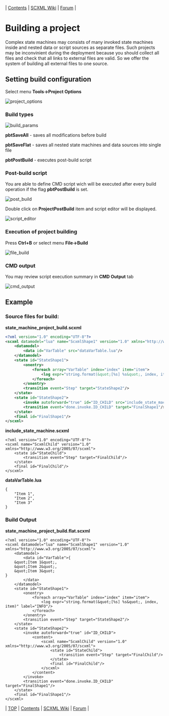 <a name="top-anchor"/>

| [Contents](../README.md#table-of-contents) | [SCXML Wiki](https://alexzhornyak.github.io/SCXML-tutorial/) | [Forum](https://github.com/alexzhornyak/ScxmlEditor-Tutorial/discussions) |

# Building a project

Complex state machines may consists of many invoked state machines inside and nested data or script sources as separate files.
Such projects may be inconvinient during the deployment because you should collect all files and check that all links to external files are valid.
So we offer the system of building all external files to one source.

## Setting build configuration
Select menu **Tools->Project Options**

![project_options](../Images/ProjectBuild_ProjectOptions.png)

### Build types

![build_params](../Images/ProjectBuild_BuildTypes.png)

**pbtSaveAll** - saves all modifications before build

**pbtSaveFlat** - saves all nested state machines and data sources into single file

**pbtPostBuild** - executes post-build script

### Post-build script
You are able to define CMD script wich will be executed after every build operation if the flag **pbtPostBuild** is set.

![post_build](../Images/ProjectBuild_PostBuild.png)

Double click on **ProjectPostBuild** item and script editor will be displayed.

![script_editor](../Images/ProjectBuild_PostBuildScript.png)

### Execution of project building
Press **Ctrl+B** or select menu **File->Build**

![file_build](../Images/ProjectBuild_FileBuild.png)

### CMD output
You may review script execution summary in **CMD Output** tab

![cmd_output](../Images/ProjectBuild_PostBuildCMDOutput.png)

## Example

### Source files for build:

**state_machine_project_build.scxml**
```xml
<?xml version="1.0" encoding="UTF-8"?>
<scxml datamodel="lua" name="ScxmlShape1" version="1.0" xmlns="http://www.w3.org/2005/07/scxml">
	<datamodel>
		<data id="VarTable" src="dataVarTable.lua"/>
	</datamodel>
	<state id="StateShape1">
		<onentry>
			<foreach array="VarTable" index="index" item="item">
				<log expr="string.format(&quot;[%s] %s&quot;, index, item)" label="INFO"/>
			</foreach>
		</onentry>
		<transition event="Step" target="StateShape2"/>
	</state>
	<state id="StateShape2">
		<invoke autoforward="true" id="ID_CHILD" src="include_state_machine.scxml"/>
		<transition event="done.invoke.ID_CHILD" target="FinalShape1"/>
	</state>
	<final id="FinalShape1"/>
</scxml>
```
**include_state_machine.scxml**
```
<?xml version="1.0" encoding="UTF-8"?>
<scxml name="ScxmlChild" version="1.0" xmlns="http://www.w3.org/2005/07/scxml">
	<state id="StateChild">
		<transition event="Step" target="FinalChild"/>
	</state>
	<final id="FinalChild"/>
</scxml>
```
**dataVarTable.lua**
```
{
    "Item 1",
    "Item 2",
    "Item 3"    
}
```

### Build Output
**state_machine_project_build.flat.scxml**
```
<?xml version="1.0" encoding="UTF-8"?>
<scxml datamodel="lua" name="ScxmlShape1" version="1.0" xmlns="http://www.w3.org/2005/07/scxml">
	<datamodel>
		<data id="VarTable">{
    &quot;Item 1&quot;,
    &quot;Item 2&quot;,
    &quot;Item 3&quot;    
}
		</data>
	</datamodel>
	<state id="StateShape1">
		<onentry>
			<foreach array="VarTable" index="index" item="item">
				<log expr="string.format(&quot;[%s] %s&quot;, index, item)" label="INFO"/>
			</foreach>
		</onentry>
		<transition event="Step" target="StateShape2"/>
	</state>
	<state id="StateShape2">
		<invoke autoforward="true" id="ID_CHILD">
			<content>
				<scxml name="ScxmlChild" version="1.0" xmlns="http://www.w3.org/2005/07/scxml">
					<state id="StateChild">
						<transition event="Step" target="FinalChild"/>
					</state>
					<final id="FinalChild"/>
				</scxml>
			</content>
		</invoke>
		<transition event="done.invoke.ID_CHILD" target="FinalShape1"/>
	</state>
	<final id="FinalShape1"/>
</scxml>
```

| [TOP](#top-anchor) | [Contents](../README.md#table-of-contents) | [SCXML Wiki](https://alexzhornyak.github.io/SCXML-tutorial/) | [Forum](https://github.com/alexzhornyak/ScxmlEditor-Tutorial/discussions) |